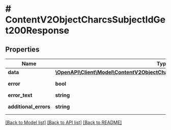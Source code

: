 # # ContentV2ObjectCharcsSubjectIdGet200Response

## Properties

Name | Type | Description | Notes
------------ | ------------- | ------------- | -------------
**data** | [**\OpenAPI\Client\Model\ContentV2ObjectCharcsSubjectIdGet200ResponseDataInner[]**](ContentV2ObjectCharcsSubjectIdGet200ResponseDataInner.md) | Данные | [optional]
**error** | **bool** | Флаг наличия ошибки | [optional]
**error_text** | **string** | Текст ошибки | [optional]
**additional_errors** | **string** | Дополнительные ошибки | [optional]

[[Back to Model list]](../../README.md#models) [[Back to API list]](../../README.md#endpoints) [[Back to README]](../../README.md)

